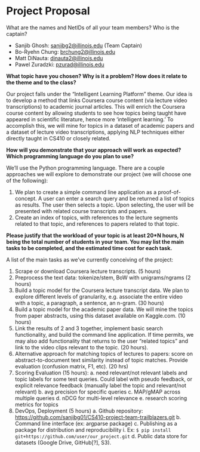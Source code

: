 # Project Proposal

What are the names and NetIDs of all your team members? Who is the captain?
* Sanjib Ghosh: sanjibg2@illinois.edu (Team Captain)
* Bo-Ryehn Chung: brchung2@illinois.edu
* Matt DiNauta: dinauta2@illinois.edu
* Pawel Zuradzki: pzurad@illinois.edu 


**What topic have you chosen? Why is it a problem? How does it relate to the theme and to the class?** 

Our project falls under the “Intelligent Learning Platform” theme. Our idea is to develop a method that links Coursera course content (via lecture video transcriptions) to academic journal articles. This will enrich the Coursera course content by allowing students to see how topics being taught have appeared in scientific literature, hence more ‘intelligent learning.’ To accomplish this, we will mine for topics in a dataset of academic papers and a dataset of lecture video transcriptions, applying NLP techniques either directly taught in CS410 or closely related. 

**How will you demonstrate that your approach will work as expected? Which programming language do you plan to use?** 

We’ll use the Python programming language. 
There are a couple approaches we will explore to demonstrate our project (we will choose one of the following):
1.	We plan to create a simple command line application as a proof-of-concept. A user can enter a search query and be returned a list of topics as results. The user then selects a topic. Upon selecting, the user will be presented with related course transcripts and papers.
2.	Create an index of topics, with references to the lecture segments related to that topic, and references to papers related to that topic.


**Please justify that the workload of your topic is at least 20*N hours, N being the total number of students in your team. You may list the main tasks to be completed, and the estimated time cost for each task.** 

A list of the main tasks as we’ve currently conceiving of the project:
1.	Scrape or download Coursera lecture transcripts. (5 hours)
2.	Preprocess the text data: tokenize/stem, BoW with unigrams/ngrams (2 hours)
3.	Build a topic model for the Coursera lecture transcript data. We plan to explore different levels of granularity, e.g. associate the entire video with a topic, a paragraph, a sentence, an n-gram. (30 hours)
4.	Build a topic model for the academic paper data. We will mine the topics from paper abstracts, using this dataset available on Kaggle.com. (10 hours)
5.	Link the results of 2 and 3 together, implement basic search functionality, and build the command line application. If time permits, we may also add functionality that returns to the user “related topics” and link to the video clips relevant to the topic.  (20 hours).
6.	Alternative approach for matching topics of lectures to papers: score on abstract-to-document text similarity instead of topic matches. Provide evaluation (confusion matrix, F1, etc). (20 hrs)
7.	Scoring Evaluation (15 hours):
a.	need relevant/not relevant labels and topic labels for some test queries. Could label with pseudo feedback, or explicit relevance feedback (manually label the topic and relevant/not relevant)
b.	avg precision for specific queries
c.	MAP/gMAP across multiple queries
d.	nDCG for multi-level relevance 
e.	research scoring metrics for topics
8.	DevOps, Deployment (5 hours)
a.	Github repository: https://github.com/sanjibg01/CS410-project-team-trailblazers.git
b.	Command line interface (ex: argparse package)
c.	Publishing as a package for distribution and reproducibility
i.	Ex: `$ pip install git+https://github.com/user/our_project.git`
d.	Public data store for datasets (Google Drive, GitHub[?], S3).




